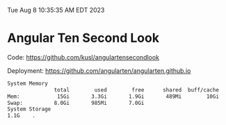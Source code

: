 Tue Aug  8 10:35:35 AM EDT 2023

# Angular Ten Second Look

Code: https://github.com/kusl/angulartensecondlook

Deployment: https://github.com/angularten/angularten.github.io

```bash
System Memory
               total        used        free      shared  buff/cache   available
Mem:            15Gi       3.3Gi       1.9Gi       489Mi        10Gi        11Gi
Swap:          8.0Gi       985Mi       7.0Gi
System Storage
1.1G	.
